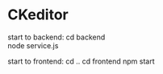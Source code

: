 # CKeditor

start to backend: cd backend    
 node service.js

start to frontend: cd ..
cd frontend
npm start
